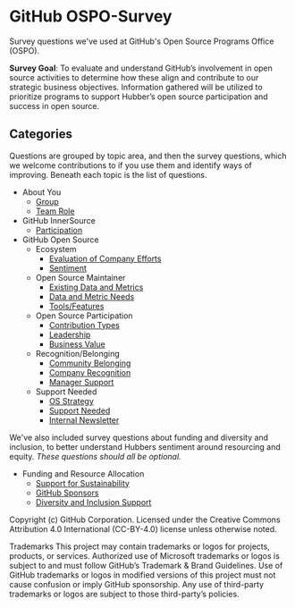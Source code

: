 # GitHub OSPO-Survey

Survey questions we've used at GitHub's Open Source Programs Office (OSPO).

**Survey Goal**: To evaluate and understand GitHub’s involvement in open source activities to determine how these align and contribute to our strategic business objectives. Information gathered will be utilized to prioritize programs to support Hubber’s open source participation and success in open source.

## **Categories**

Questions are grouped by topic area, and then the survey questions, which we welcome contributions to if you use them and identify ways of improving. Beneath each topic is the list of questions.

- About You
  - [Group](<[url](About-You/Group.md)>)
  - [Team Role](About-You/Team-Role.md)
- GitHub InnerSource
  - [Participation](Company%20InnerSource/InnerSource%20Participation.md)
- GitHub Open Source
  - Ecosystem
    - [Evaluation of Company Efforts](GitHub-Open-Source/Ecosystem/Company-Efforts.md)
    - [Sentiment](GitHub-Open-Source/Ecosystem/external-sentiment.md)
  - Open Source Maintainer
    - [Existing Data and Metrics](GitHub-Open-Source/Open-Source-Maintainer/Data%20and%20Metrics.md)
    - [Data and Metric Needs](GitHub-Open-Source/Open-Source-Maintainer/Data-Metrics-Outcomes.md)
    - [Tools/Features](GitHub-Open-Source/Open-Source-Maintainer/tools-features.md)
  - Open Source Participation
    - [Contribution Types](GitHub-Open-Source/Participation/Contribution-types.md)
    - [Leadership](GitHub-Open-Source/Participation/Leadership.md)
    - [Business Value](GitHub-Open-Source/Participation/Business%20Value.md)
  - Recognition/Belonging
    - [Community Belonging](GitHub-Open-Source/Recognition-Belonging/Community-Belonging.md)
    - [Company Recognition](GitHub-Open-Source/Recognition-Belonging/Company%20Recognition.md)
    - [Manager Support](GitHub-Open-Source/Recognition-Belonging/Manager%20Support.md)
  - Support Needed
    - [OS Strategy](GitHub-Open-Source/Support-Resources/Strategy.md)
    - [Support Needed](GitHub-Open-Source/Support-Resources/Support-Needed.md)
    - [Internal Newsletter](GitHub-Open-Source/Support-Resources/Newsletter.md)

We've also included survey questions about funding and diversity and inclusion, to better understand Hubbers sentiment around resourcing and equity. _These questions should all be optional._

- Funding and Resource Allocation
  - [Support for Sustainability](Funding%20and%20Resource%20Allocation/Support%20for%20Sustainability.md)
  - [GitHub Sponsors](Funding%20and%20Resource%20Allocation/GitHub%20Sponsors.md)
  - [Diversity and Inclusion Support](Funding%20and%20Resource%20Allocation/Diversity%20and%20Inclusion%20Support.md)

Copyright (c) GitHub Corporation. Licensed under the Creative Commons Attribution 4.0 International (CC-BY-4.0) license unless otherwise noted.

Trademarks This project may contain trademarks or logos for projects, products, or services. Authorized use of Microsoft trademarks or logos is subject to and must follow GitHub’s Trademark & Brand Guidelines. Use of GitHub trademarks or logos in modified versions of this project must not cause confusion or imply GitHub sponsorship. Any use of third-party trademarks or logos are subject to those third-party’s policies.
